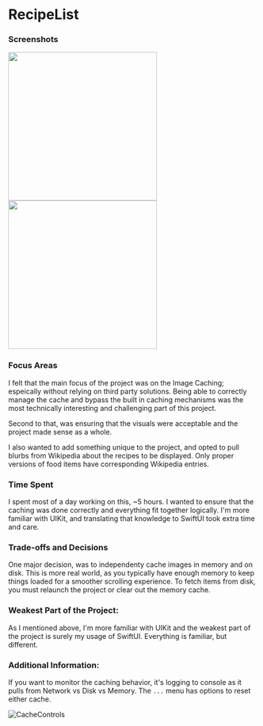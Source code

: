 # RecipeList

### Screenshots

<img src="https://github.com/user-attachments/assets/5a68bb21-92e1-4deb-8daa-2a8b7ee35041" width="300">
<img src="https://github.com/user-attachments/assets/b302c498-6752-40fc-ba28-1504c511783b" width="300">

### Focus Areas
I felt that the main focus of the project was on the Image Caching; espeically without relying on third party solutions.
Being able to correctly manage the cache and bypass the built in caching mechanisms was the most technically interesting and challenging part of this project.

Second to that, was ensuring that the visuals were acceptable and the project made sense as a whole.

I also wanted to add something unique to the project, and opted to pull blurbs from Wikipedia about the recipes to be displayed.
Only proper versions of food items have corresponding Wikipedia entries.

### Time Spent
I spent most of a day working on this, ~5 hours. I wanted to ensure that the caching was done correctly and everything fit together logically.
I'm more familiar with UIKit, and translating that knowledge to SwiftUI took extra time and care.

### Trade-offs and Decisions
One major decision, was to independenty cache images in memory and on disk. This is more real world, as you typically have enough memory to keep things
loaded for a smoother scrolling experience. To fetch items from disk, you must relaunch the project or clear out the memory cache.

### Weakest Part of the Project:
As I mentioned above, I'm more familiar with UIKit and the weakest part of the project is surely my usage of SwiftUI. Everything is familiar, but different.

### Additional Information:
If you want to monitor the caching behavior, it's logging to console as it pulls from Network vs Disk vs Memory. The `...` menu has options to reset either cache.

![CacheControls](https://github.com/user-attachments/assets/19837281-8512-4bc9-a6be-d3c654c534c5)
